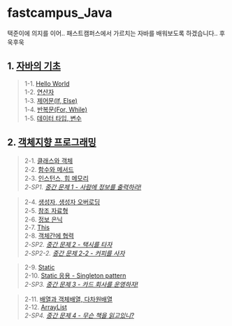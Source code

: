 # fastcampus_Java

택준이에 의지를 이어.. 패스트캠퍼스에서 가르치는 자바를 배워보도록 하겠습니다.. 후욱후욱

## 1. [자바의 기초](https://github.com/BackdevHong/fastcampus_Java/tree/main/HelloJava/)<br/>

> 1-1. [Hello World](https://github.com/BackdevHong/fastcampus_Java/tree/main/HelloJava/src/hello)<br/>
> 1-2. [연산자](https://github.com/BackdevHong/fastcampus_Java/tree/main/HelloJava/src/operator)<br/>
> 1-3. [제어문(If, Else)](https://github.com/BackdevHong/fastcampus_Java/tree/main/HelloJava/src/ifexample)<br/>
> 1-4. [반복문(For, While)](https://github.com/BackdevHong/fastcampus_Java/tree/main/HelloJava/src/loopexample)<br/>
> 1-5. [데이터 타입, 변수](https://github.com/BackdevHong/fastcampus_Java/tree/main/HelloJava/src/variableWithDataType)

## 2. [객체지향 프로그래밍](https://github.com/BackdevHong/fastcampus_Java/tree/main/Object-Oriented%20Programming)<br/>

> 2-1. [클래스와 객체](https://github.com/BackdevHong/fastcampus_Java/tree/main/Object-Oriented%20Programming/src/classpart)<br/>
> 2-2. [함수와 메서드](https://github.com/BackdevHong/fastcampus_Java/tree/main/Object-Oriented%20Programming/src/classpart)<br/>
> 2-3. [인스턴스, 힙 메모리](https://github.com/BackdevHong/fastcampus_Java/tree/main/Object-Oriented%20Programming/src/classpart)<br/>
> *2-SP1. [중간 문제 1 - 사람에 정보를 출력하라!](https://github.com/BackdevHong/fastcampus_Java/tree/main/Object-Oriented%20Programming/src/personinfo)*<br/>

> 2-4. [생성자, 생성자 오버로딩](https://github.com/BackdevHong/fastcampus_Java/tree/main/Object-Oriented%20Programming/src/classpart)<br/>
> 2-5. [참조 자료형](https://github.com/BackdevHong/fastcampus_Java/tree/main/Object-Oriented%20Programming/src/referance)<br/>
> 2-6. [정보 은닉](https://github.com/BackdevHong/fastcampus_Java/tree/main/Object-Oriented%20Programming/src/hiding)<br/>
> 2-7. [This](https://github.com/BackdevHong/fastcampus_Java/tree/main/Object-Oriented%20Programming/src/thisex)<br/>
> 2-8. [객체간에 협력](https://github.com/BackdevHong/fastcampus_Java/tree/main/Object-Oriented%20Programming/src/cooperation)<br/>
> *2-SP2. [중간 문제 2 - 택시를 타자](https://github.com/BackdevHong/fastcampus_Java/tree/main/Object-Oriented%20Programming/src/cooperation)<br/>*
> *2-SP2-2. [중간 문제 2-2 - 커피를 사자](https://github.com/BackdevHong/fastcampus_Java/tree/main/Object-Oriented%20Programming/src/workcoffee)<br/>*

> 2-9. [Static](https://github.com/BackdevHong/fastcampus_Java/tree/main/Object-Oriented%20Programming/src/staticex)<br/>
> 2-10. [Static 응용 - Singleton pattern](https://github.com/BackdevHong/fastcampus_Java/tree/main/Object-Oriented%20Programming/src/company)<br/>
> *2-SP3. [중간 문제 3 - 카드 회사를 운영하자!](https://github.com/BackdevHong/fastcampus_Java/tree/main/Object-Oriented%20Programming/src/cardcompany)<br/>*

> 2-11. [배열과 객체배열, 다차원배열](https://github.com/BackdevHong/fastcampus_Java/tree/main/Object-Oriented%20Programming/src/array)<br/>
> 2-12. [ArrayList](https://github.com/BackdevHong/fastcampus_Java/tree/main/Object-Oriented%20Programming/src/arraylist)<br/>
> *2-SP4. [중간 문제 4 - 무슨 책을 읽고있니?](https://github.com/BackdevHong/fastcampus_Java/tree/main/Object-Oriented%20Programming/src/studentbooksystem)<br/>*